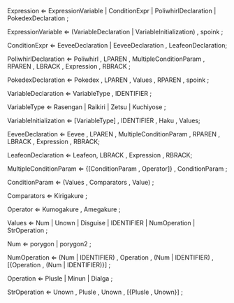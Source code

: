 Expression ⇐ ExpressionVariable | ConditionExpr | PoliwhirlDeclaration | PokedexDeclaration ;

ExpressionVariable ⇐ (VariableDeclaration | VariableInitialization) , spoink ;

ConditionExpr ⇐ EeveeDeclaration | EeveeDeclaration , LeafeonDeclaration;

PoliwhirlDeclaration ⇐ Poliwhirl , LPAREN , MultipleConditionParam , RPAREN , LBRACK , Expression , RBRACK ;

PokedexDeclaration ⇐ Pokedex , LPAREN , Values , RPAREN , spoink ;

VariableDeclaration ⇐ VariableType , IDENTIFIER ;

VariableType ⇐ Rasengan | Raikiri | Zetsu | Kuchiyose ;

VariableInitialization ⇐ [VariableType] , IDENTIFIER , Haku , Values;

EeveeDeclaration ⇐ Eevee , LPAREN , MultipleConditionParam , RPAREN , LBRACK , Expression , RBRACK;

LeafeonDeclaration ⇐ Leafeon, LBRACK , Expression , RBRACK;

MultipleConditionParam ⇐ {[ConditionParam , Operator]} , ConditionParam ;

ConditionParam ⇐ (Values , Comparators , Value) ;

Comparators ⇐ Kirigakure ;

Operator ⇐ Kumogakure , Amegakure ;

Values ⇐ Num | Unown | Disguise | IDENTIFIER | NumOperation | StrOperation ;

Num ⇐ porygon | porygon2 ;

NumOperation ⇐ (Num | IDENTIFIER) , Operation , (Num | IDENTIFIER) , [{Operation , (Num | IDENTIFIER)}] ;

Operation ⇐ Plusle | Minun | Dialga ;

StrOperation ⇐ Unown , Plusle , Unown , [{Plusle , Unown}] ;